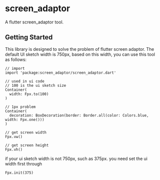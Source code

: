 # screen_adaptor

A flutter screen_adaptor tool.

## Getting Started

This library is designed to solve the problem of flutter screen adaptor. The default UI sketch width is 750px, based on this width, you can use this tool as follows: 

```
// import
import 'package:screen_adaptor/screen_adaptor.dart'

// used in ui code
// 100 is the ui sketch size
Container(
  width: Fpx.to(100)
)

// 1px problem
Container(
  decoration: BoxDecoration(border: Border.all(color: Colors.blue, width: Fpx.one()))
)

// get screen width
Fpx.vw()

// get screen height
Fpx.vh()

```
if your ui sketch width is not 750px, such as 375px. you need set the ui width first through

```
Fpx.init(375)
```

